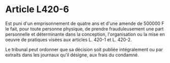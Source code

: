 # Article L420-6

Est puni d'un emprisonnement de quatre ans et d'une amende de 500000 F le fait, pour toute personne physique, de prendre frauduleusement une part personnelle et déterminante dans la conception, l'organisation ou la mise en oeuvre de pratiques visées aux articles L. 420-1 et L. 420-2.

Le tribunal peut ordonner que sa décision soit publiée intégralement ou par extraits dans les journaux qu'il désigne, aux frais du condamné.
